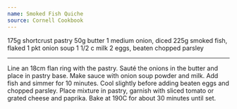```yaml
---
name: Smoked Fish Quiche
source: Cornell Cookbook
---
```


175g shortcrust pastry
50g butter
1 medium onion, diced
225g smoked fish, flaked
1 pkt onion soup
1 1/2 c milk
2 eggs, beaten
chopped parsley

---

Line an 18cm flan ring with the pastry.  Sauté the onions in the butter and place in pastry base.  Make sauce with onion soup powder and milk.  Add fish and simmer for 10 minutes.  Cool slightly before adding beaten eggs and chopped parsley.  Place mixture in pastry, garnish with sliced tomato or grated cheese and paprika.  Bake at 190C for about 30 minutes until set.

